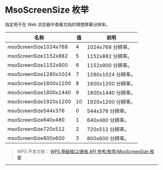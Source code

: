 # MsoScreenSize 枚举

指定用于在 Web 浏览器中查看文档的理想屏幕分辨率。

| 名称                   | 值  | 说明               |
|------------------------|-----|--------------------|
| msoScreenSize1024x768  | 4   | 1024x768 分辨率。  |
| msoScreenSize1152x882  | 5   | 1152x882 分辨率。  |
| msoScreenSize1152x900  | 6   | 1152x900 分辨率。  |
| msoScreenSize1280x1024 | 7   | 1280x1024 分辨率。 |
| msoScreenSize1600x1200 | 8   | 1600x1200 分辨率。 |
| msoScreenSize1800x1440 | 9   | 1800x1440 分辨率。 |
| msoScreenSize1920x1200 | 10  | 1920x1200 分辨率。 |
| msoScreenSize544x376   | 0   | 544x376 分辨率。   |
| msoScreenSize640x480   | 1   | 640x480 分辨率。   |
| msoScreenSize720x512   | 2   | 720x512 分辨率。   |
| msoScreenSize800x600   | 3   | 800x600 分辨率。   |

> WPS 开发文档： [WPS 基础接口/表格 API 参考/枚举/MsoScreenSize 枚举](https://qn.cache.wpscdn.cn/encs/doc/office_v19/topics/WPS%20%E5%9F%BA%E7%A1%80%E6%8E%A5%E5%8F%A3/%E8%A1%A8%E6%A0%BC%20API%20%E5%8F%82%E8%80%83/%E6%9E%9A%E4%B8%BE/MsoScreenSize%20%E6%9E%9A%E4%B8%BE.html)

------------------------------------------------------------------------
